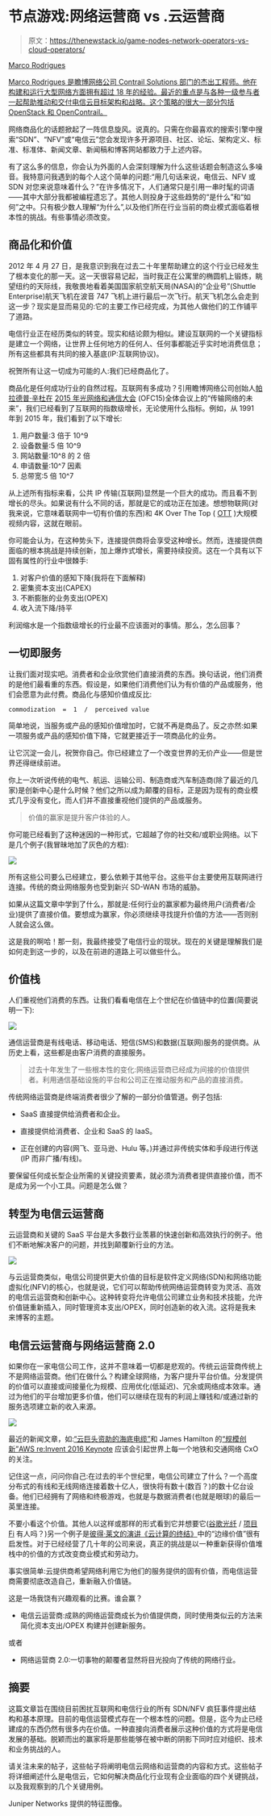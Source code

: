 # 节点游戏:网络运营商 vs .云运营商

> 原文：<https://thenewstack.io/game-nodes-network-operators-vs-cloud-operators/>

[](https://twitter.com/marcoprodrigues)

[Marco Rodrigues](https://twitter.com/marcoprodrigues)

[Marco Rodrigues 是瞻博网络公司 Contrail Solutions 部门的杰出工程师。他在构建和运行大型网络方面拥有超过 18 年的经验。最近的重点是与各种一级参与者一起帮助推动和交付电信云目标架构和战略。这个策略的很大一部分包括 OpenStack 和 OpenContrail。](https://twitter.com/marcoprodrigues)

[](https://twitter.com/marcoprodrigues)[](https://twitter.com/marcoprodrigues)

网络商品化的话题掀起了一阵信息旋风。说真的。只需在你最喜欢的搜索引擎中搜索“SDN”、“NFV”或“电信云”您会发现许多开源项目、社区、论坛、架构定义、标准、标准体、新闻文章、新闻稿和博客网站都致力于上述内容。

有了这么多的信息，你会认为外面的人会深刻理解为什么这些话题会制造这么多噪音。我特意问我遇到的每个人这个简单的问题:“用几句话来说，电信云、NFV 或 SDN 对您来说意味着什么？”在许多情况下，人们通常只是引用一串时髦的词语——其中大部分我都被编程遗忘了。其他人则投身于这些趋势的“是什么”和“如何”之中。只有极少数人理解“为什么”,以及他们所在行业当前的商业模式面临着根本性的挑战。有些事情必须改变。

## 商品化和价值

2012 年 4 月 27 日，是我意识到我在过去二十年里帮助建立的这个行业已经发生了根本变化的那一天。这一天很容易记起，当时我正在公寓里的椭圆机上锻炼，眺望纽约的天际线，我敬畏地看着美国国家航空航天局(NASA)的“企业号”(Shuttle Enterprise)航天飞机在波音 747 飞机上进行最后一次飞行。航天飞机怎么会走到这一步？现实是显而易见的:它的主要工作已经完成，为其他人做他们的工作铺平了道路。

电信行业正在经历类似的转变。现实和结论颇为相似。建设互联网的一个关键指标是建立一个网络，让世界上任何地方的任何人、任何事都能近乎实时地消费信息；所有这些都具有共同的接入基底(IP:互联网协议)。

祝贺所有让这一切成为可能的人:我们已经商品化了。

商品化是任何成功行业的自然过程。互联网有多成功？引用瞻博网络公司创始人[帕拉德普·辛杜在](https://www.juniper.net/us/en/company/leadership/pradeep-sindhu/) [2015 年光网络和通信大会](http://www.ofcconference.org/library/images/ofc/Archive/OFC2015-Archive.pdf) (OFC15)全体会议上的“传输网络的未来”，我们已经看到了互联网的指数级增长，无论使用什么指标。例如，从 1991 年到 2015 年，我们看到了以下增长:

1.  用户数量:3 倍于 10^9
2.  设备数量:5 倍 10^9
3.  网站数量:10^8 的 2 倍
4.  申请数量:10^7 因素
5.  总带宽:5 倍 10^7

从上述所有指标来看，公共 IP 传输(互联网)显然是一个巨大的成功。而且看不到增长的尽头。如果说有什么不同的话，那就是它的成功正在加速。想想物联网(对我来说，它意味着联网中一切有价值的东西)和 4K Over The Top ( [OTT](https://digiday.com/media/what-is-over-the-top-ott/) )大规模视频内容，这就在眼前。

你可能会认为，在这种势头下，连接提供商将会享受这种增长。然而，连接提供商面临的根本挑战是持续创新，加上爆炸式增长，需要持续投资。这在一个具有以下固有属性的行业中很棘手:

1.  对客户价值的感知下降(我将在下面解释)
2.  密集资本支出(CAPEX)
3.  不断膨胀的业务支出(OPEX)
4.  收入流下降/持平

利润缩水是一个指数级增长的行业最不应该面对的事情。那么，怎么回事？

## 一切即服务

让我们面对现实吧。消费者和企业欣赏他们直接消费的东西。换句话说，他们消费的是他们最看重的东西。假设是，如果他们消费他们认为有价值的产品或服务，他们会愿意为此付费。商品化与感知价值成反比:

```
commodization  =  1  /  perceived value

```

简单地说，当服务或产品的感知价值增加时，它就不再是商品了。反之亦然:如果一项服务或产品的感知价值下降，它就更接近于一项商品化的业务。

让它沉淀一会儿，祝贺你自己。你已经建立了一个改变世界的无价产业——但是世界还得继续前进。

你上一次听说传统的电气、航运、运输公司、制造商或汽车制造商(除了最近的几家)是创新中心是什么时候？他们之所以成为颠覆的目标，正是因为现有的商业模式几乎没有变化，而人们并不直接重视他们提供的产品或服务。

> 价值的赢家是提升客户体验的人。

你可能已经看到了这种迷因的一种形式，它超越了你的社交和/或职业网络。以下是几个例子(我冒昧地加了灰色的方框):

![](img/18555aadad4ce610f23a1c0cb7e7cb51.png)

所有这些公司要么已经建立，要么依赖于其他平台。这些平台主要使用互联网进行连接。传统的商业网络服务也受到新兴 SD-WAN 市场的威胁。

如果从这篇文章中学到了什么，那就是:任何行业的赢家都为最终用户(消费者/企业)提供了直接价值。要想成为赢家，你必须继续寻找提升价值的方法——否则别人就会这么做。

这是我的啊哈！那一刻，我最终接受了电信行业的现状。现在的关键是理解我们是如何走到这一步的，以及在前进的道路上可以做些什么。

## 价值栈

人们重视他们消费的东西。让我们看看电信在上个世纪在价值链中的位置(简要说明一下):

![](img/eff60a045d588e296b62ac4e4c54fc6c.png)

通信运营商是有线电话、移动电话、短信(SMS)和数据(互联网)服务的提供商。从历史上看，这些都是由客户消费的直接服务。

> 过去十年发生了一些根本性的变化:网络运营商已经成为间接的价值提供者。利用通信基础设施的平台和公司正在推动服务和产品的直接消费。

传统网络运营商是终端消费者很少了解的一部分价值管道。例子包括:

*   SaaS 直接提供给消费者和企业。

*   直接提供给消费者、企业和 SaaS 的 IaaS。

*   正在创建的内容(网飞、亚马逊、Hulu 等。)并通过非传统实体和手段进行传送(IP 而非广播/有线)。

要保留任何成长型企业所需的关键投资要素，就必须为消费者提供直接价值，而不是成为另一个小工具。问题是怎么做？

## 转型为电信云运营商

云运营商和关键的 SaaS 平台是大多数行业羡慕的快速创新和高效执行的例子。他们不断地解决客户的问题，并找到颠覆新行业的方法。

![](img/4f481577d34d96a2b3634376129b12d3.png)

与云运营商类似，电信公司提供更大价值的目标是软件定义网络(SDN)和网络功能虚拟化(NFV)的核心，也就是说，它们可以帮助传统网络运营商转变为灵活、高效的电信云运营商和创新中心。这种转变将允许电信公司建立业务和技术技能，允许价值链重新插入，同时管理资本支出/OPEX，同时创造新的收入流。这将是我未来博客的主题。

## 电信云运营商与网络运营商 2.0

如果你在一家电信公司工作，这并不意味着一切都是悲观的。传统云运营商传统上不是网络运营商。他们在做什么？构建全球网络，为客户提升平台价值。分发提供的价值可以直接或间接量化为规模、应用优化(低延迟)、冗余或网络成本效率。通过为他们的平台增加更多价值，他们可以继续在现有的利润上赚钱和/或通过新的服务选项建立新的收入来源。

![](img/82df93ecd731cb8a2d3044de58818bed.png)

最近的新闻文章，如:[“云巨头资助的海底电缆”](http://www.thewhir.com/web-hosting-news/here-are-the-submarine-cables-funded-by-cloud-giants)和 James Hamilton 的[“规模创新”AWS re:Invent 2016 Keynote](https://www.youtube.com/watch?v=AyOAjFNPAbA) 应该会引起世界上每一个地铁和交通网络 CxO 的关注。

记住这一点，问问你自己:在过去的半个世纪里，电信公司建立了什么？一个高度分布式的有线和无线网络连接着数十亿人，很快将有数十(数百？)的数十亿台设备。他们已经拥有了网络和终极游戏，也就是与数据消费者(也就是眼球)的最后一英里连接。

不要小看这个价值。其他人以这样或那样的形式看到它并想要它([谷歌光纤](https://arstechnica.com/information-technology/2017/03/google-fiber-reportedly-canceling-installations-in-kansas-city/) / [项目 Fi](https://fi.google.com/about/) 有人吗？)另一个例子是[彼得·莱文的演讲《云计算的终结》](http://a16z.com/2016/12/16/the-end-of-cloud-computing/)中的“边缘价值”很有启发性。对于已经经营了几十年的公司来说，真正的挑战是以一种重新获得价值堆栈中的价值的方式改变商业模式和劳动力。

事实很简单:云提供商希望网络利用它为他们的服务提供的固有价值，而电信运营商需要彻底改造自己，重新融入价值链。

这是一场我饶有兴趣观看的比赛。谁会赢？

*   电信云运营商:成熟的网络运营商成长为价值提供商，同时使用类似云的方法来简化资本支出/OPEX 构建并创建新服务。

或者

*   网络运营商 2.0:一切事物的颠覆者显然将目光投向了传统的网络行业。

## 摘要

这篇文章旨在围绕目前困扰互联网和电信行业的所有 SDN/NFV 疯狂事件提出结构和基本原理。目前的电信运营模式存在一个根本性的问题。但是，迄今为止已经建成的东西仍然有很多内在价值。一种直接向消费者展示这种价值的方式将是电信发展的基础。脱颖而出的赢家将是那些能够在被中断的阴影下同时应对组织、技术和业务挑战的人。

请关注未来的帖子，这些帖子将阐明电信云网络和运营商的内容和方式。这些帖子将详细阐述什么是电信云，它如何解决商品化行业现有企业面临的四个关键挑战，以及我观察到的几个关键用例。

Juniper Networks 提供的特征图像。

<svg xmlns:xlink="http://www.w3.org/1999/xlink" viewBox="0 0 68 31" version="1.1"><title>Group</title> <desc>Created with Sketch.</desc></svg>